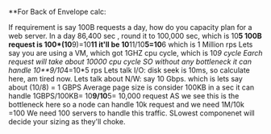 **For Back of Envelope calc:

If requirement is say 100B requests a day, how do you capacity plan for a web server.
In a day 86,400 sec , round it to 100,000 sec, which is 10**5
100B request is 100*(10**9)=10**11
it'll  be 10**11/10**5=10**6 which is 1 Million rps
Lets say you are using a VM, which got 1GHZ cpu cycle, which is 10*9 cycle
Earch request will take about 10000 cpu cycle
SO without any bottleneck it can handle 10**9/10*4=10*5 rps
Lets talk I/O: disk seek is 10ms, so calculate here, am tired now.
Lets talk about N/W: say 10 Gbps. which is lets say about (10/8) = 1 GBPS
Average page size is consider 100KB
in a sec it can handle 1GBPS/100KB= 10**9/10**5= 10,000 request
AS we see this is the bottleneck here so a node can handle 10k request and we need 1M/10k =100
We need 100 servers to handle this traffic.
SLowest componenet will decide your sizing as they'll choke.
